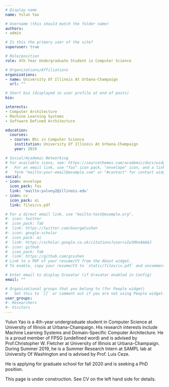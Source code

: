 ```yaml
---
# Display name
name: Yulun Yao

# Username (this should match the folder name)
authors:
- admin

# Is this the primary user of the site?
superuser: true

# Role/position
role: 4th Year Undergraduate Student in Computer Science

# Organizations/Affiliations
organizations:
- name: University Of Illinois At Urbana-Champaign
  url: ""

# Short bio (displayed in user profile at end of posts)
bio:

interests:
- Computer Architecture
- Machine Learning Systems
- Software Defined Architecture

education:
  courses:
  - course: BSc in Computer Science
    institution: University Of Illinois At Urbana-Champaign
    year: 2019

# Social/Academic Networking
# For available icons, see: https://sourcethemes.com/academic/docs/widgets/#icons
#   For an email link, use "fas" icon pack, "envelope" icon, and a link in the
#   form "mailto:your-email@example.com" or "#contact" for contact widget.
social:
- icon: envelope
  icon_pack: fas
  link: 'mailto:yuluny2@illinois.edu'
- icon: cv
  icon_pack: ai
  link: files/cv.pdf

# For a direct email link, use "mailto:test@example.org".
#- icon: twitter
#  icon_pack: fab
#  link: https://twitter.com/GeorgeCushen
#- icon: google-scholar
#  icon_pack: ai
#  link: https://scholar.google.co.uk/citations?user=sIwtMXoAAAAJ
#- icon: github
#  icon_pack: fab
#  link: https://github.com/gcushen
# Link to a PDF of your resume/CV from the About widget.
# To enable, copy your resume/CV to `static/files/cv.pdf` and uncomment the lines below.  

# Enter email to display Gravatar (if Gravatar enabled in Config)
email: ""

# Organizational groups that you belong to (for People widget)
#   Set this to `[]` or comment out if you are not using People widget.  
user_groups:
#- Researchers
#- Visitors
---
```


Yulun Yao is a 4th-year undergraduate student in Computer Science at University of Illinois at Urbana-Champaign. His research interests include Machine Learning Systems and Domain-Specific Computer Architecture. He is a proud member of FPSG (undefined word) and is advised by Prof.Christopher W. Fletcher at University of Illinois at Urbana-Champaign. During Summer 2019, he is a Summer Research Intern at SAMPL lab at University Of Washington and is advised by Prof. Luis Ceze.

He is applying for graduate school for fall 2020 and is seeking a PhD position.

This page is under construction. See CV on the left hand side for details.
